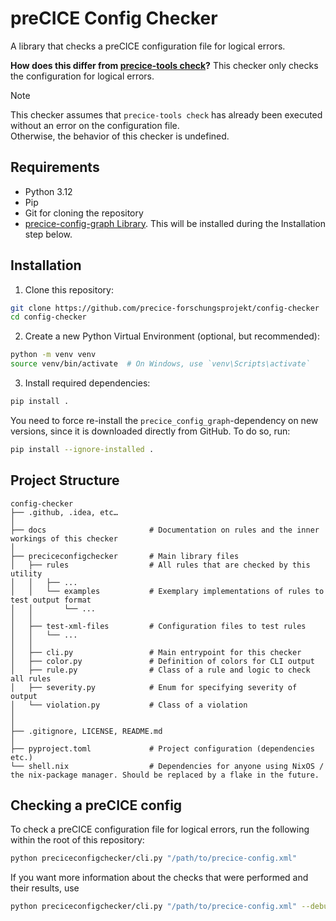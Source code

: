# preCICE Config Checker

A library that checks a preCICE configuration file for logical errors.

**How does this differ from [precice-tools check](https://precice.org/tooling-builtin.html)?** This checker only checks the
configuration for logical errors.

> [!NOTE]
> This checker assumes that `precice-tools check` has already been executed without an error on the configuration file.<br>
> Otherwise, the behavior of this checker is undefined.

## Requirements

- Python 3.12
- Pip
- Git for cloning the repository
- [precice-config-graph Library](https://github.com/precice-forschungsprojekt/config-graph). This will be installed during the Installation step below.

## Installation

1. Clone this repository:
```bash
git clone https://github.com/precice-forschungsprojekt/config-checker
cd config-checker
```
2. Create a new Python Virtual Environment (optional, but recommended):
```bash
python -m venv venv
source venv/bin/activate  # On Windows, use `venv\Scripts\activate`
```
3. Install required dependencies:
```bash
pip install .
```
You need to force re-install the `precice_config_graph`-dependency on new versions, since it is downloaded directly from GitHub. To do so, run:
```bash
pip install --ignore-installed .
```

## Project Structure

```
config-checker
├── .github, .idea, etc…
│
├── docs                       # Documentation on rules and the inner workings of this checker
│
├── preciceconfigchecker       # Main library files
│   ├── rules                  # All rules that are checked by this utility
│   │   ├── ...
│   │   └── examples           # Exemplary implementations of rules to test output format 
│   │       └── ...
│   │
│   ├── test-xml-files         # Configuration files to test rules 
│   │   └── ...
│   │
│   ├── cli.py                 # Main entrypoint for this checker
│   ├── color.py               # Definition of colors for CLI output
│   ├── rule.py                # Class of a rule and logic to check all rules
│   ├── severity.py            # Enum for specifying severity of output
│   └── violation.py           # Class of a violation
│
│
├── .gitignore, LICENSE, README.md
│
├── pyproject.toml             # Project configuration (dependencies etc.)
└── shell.nix                  # Dependencies for anyone using NixOS / the nix-package manager. Should be replaced by a flake in the future.
```

## Checking a preCICE config

To check a preCICE configuration file for logical errors, run the following within the root of this repository:

```bash
python preciceconfigchecker/cli.py "/path/to/precice-config.xml"
```

If you want more information about the checks that were performed and their results, use

```bash
python preciceconfigchecker/cli.py "/path/to/precice-config.xml" --debug
```